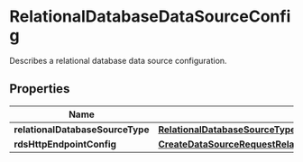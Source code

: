 

# RelationalDatabaseDataSourceConfig

Describes a relational database data source configuration.

## Properties

| Name | Type | Description | Notes |
|------------ | ------------- | ------------- | -------------|
|**relationalDatabaseSourceType** | [**RelationalDatabaseSourceType**](RelationalDatabaseSourceType.md) |  |  [optional] |
|**rdsHttpEndpointConfig** | [**CreateDataSourceRequestRelationalDatabaseConfigRdsHttpEndpointConfig**](CreateDataSourceRequestRelationalDatabaseConfigRdsHttpEndpointConfig.md) |  |  [optional] |



